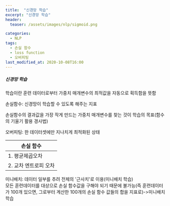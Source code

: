 ```yaml
---
title:  "신경망 학습"
excerpt: "신경망 학습"
header:
  teaser: /assets/images/nlp/sigmoid.png

categories:
  - NLP
tags:
  - 손실 함수
  - loss function
  - 오버피팅
last_modified_at: 2020-10-08T16:00
---
```


##### 신경망 학습         
학습이란 훈련 데이터로부터 가중치 매개변수의 최적값을 자동으로 획득함을 뜻함   

손실함수: 신경망이 학습할 수 있도록 해주는 지표  

손실함수의 결과값을 가장 작게 만드는 가중치 매개변수를 찾는 것이 학습의 목표(함수의 기울기 활용 경사법)       

오버피팅: 한 데이터셋에만 지나치게 최적화된 상태   

| <center>손실 함수</center>	|
| :--------------------	|
| 1. 평균제곱오차		|
| 2. 교차 엔트로피 오차	|

미니배치: 데이터 일부를 추려 전체의 '근사치'로 이용(미니배치 학습)  
모든 훈련데이터를 대상으로 손실 함수값을 구해야 되기 때문에 불가능(즉 훈련데이터가 100개 있으면, 그로부터 계산한 100개의 손실 함수 값들의 합을 지표로)->미니배치 학습
